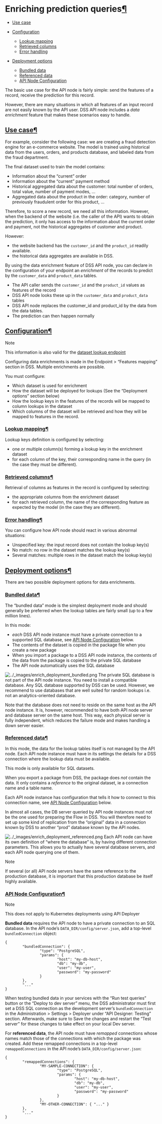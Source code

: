 Enriching prediction queries[¶](#enriching-prediction-queries "Permalink to this heading")
==========================================================================================



* [Use case](#use-case)
* [Configuration](#configuration)


	+ [Lookup mapping](#lookup-mapping)
	+ [Retrieved columns](#retrieved-columns)
	+ [Error handling](#error-handling)
* [Deployment options](#deployment-options)


	+ [Bundled data](#bundled-data)
	+ [Referenced data](#referenced-data)
	+ [API Node Configuration](#api-node-configuration)



The basic use case for the API node is fairly simple: send the features of a record, receive the prediction for this record.


However, there are many situations in which all features of an input record are not easily known by the API user. DSS API node includes a *data enrichment* feature that makes these scenarios easy to handle.



[Use case](#id1)[¶](#use-case "Permalink to this heading")
----------------------------------------------------------


For example, consider the following case: we are creating a fraud detection engine for an e\-commerce website. The model is trained using historical data from the users, orders, and products database, and labeled data from the fraud department.


The final dataset used to train the model contains:


* Information about the “current” order
* Information about the “current” payment method
* Historical aggregated data about the customer: total number of orders, total value, number of payment modes, …
* Aggregated data about the product in the order: category, number of previously fraudulent order for this product, …


Therefore, to score a new record, we need all this information. However, when the backend of the website (i.e. the caller of the API) wants to obtain the prediction, it only has access to the information about the current order and payment, not the historical aggregates of customer and product.


However:


* the website backend has the `customer_id` and the `product_id` readily available.
* the historical data aggregates are available in DSS.


By using the data enrichment feature of DSS API node, you can declare in the configuration of your endpoint an *enrichment* of the records to predict by the `customer_data` and `product_data` tables.


* The API caller sends the `customer_id` and the `product_id` values as features of the record
* DSS API node looks these up in the `customer_data` and `product_data` tables
* DSS API node replaces the customer\_id and product\_id by the data from the data tables.
* The prediction can then happen normally




[Configuration](#id2)[¶](#configuration "Permalink to this heading")
--------------------------------------------------------------------



Note


This information is also valid for the [dataset lookup endpoint](endpoint-dataset-lookup.html)



Configuring data enrichments is made in the Endpoint \> “Features mapping” section in DSS. Multiple enrichments are possible.


You must configure:


* Which dataset is used for enrichment
* How the dataset will be deployed for lookups (See the “Deployment options” section below)
* How the lookup keys in the features of the records will be mapped to column lookups in the dataset
* Which columns of the dataset will be retrieved and how they will be mapped to features in the record.



### [Lookup mapping](#id3)[¶](#lookup-mapping "Permalink to this heading")


Lookup keys definition is configured by selecting:


* one or multiple column(s) forming a lookup key in the enrichment dataset
* for each column of the key, their corresponding name in the query (in the case they must be different).




### [Retrieved columns](#id4)[¶](#retrieved-columns "Permalink to this heading")


Retrieval of columns as features in the record is configured by selecting:


* the appropriate columns from the enrichment dataset
* for each retrieved column, the name of the corresponding feature as expected by the model (in the case they are different).




### [Error handling](#id5)[¶](#error-handling "Permalink to this heading")


You can configure how API node should react in various abnormal situations:


* Unspecified key: the input record does not contain the lookup key(s)
* No match: no row in the dataset matches the lookup key(s)
* Several matches: multiple rows in the dataset match the lookup key(s)





[Deployment options](#id6)[¶](#deployment-options "Permalink to this heading")
------------------------------------------------------------------------------


There are two possible deployment options for data enrichments.



### [Bundled data](#id7)[¶](#bundled-data "Permalink to this heading")


The “bundled data” mode is the simplest deployment mode and should generally be preferred when the lookup tables are fairly small (up to a few million lines).


In this mode:


* *each* DSS API node instance must have a private connection to a supported SQL database, see [API Node Configuration](#api-node-configuration) below.
* The contents of the dataset is copied in the package file when you create a new package
* When you import a package to a DSS API node instance, the contents of the data from the package is copied to the private SQL database
* The API node automatically uses the SQL database


![../_images/enrich_deployment_bundled.png](../_images/enrich_deployment_bundled.png)
The private SQL database is not part of the API node instance. You need to install a compatible database. Any SQL database supported by DSS can be used. However, we recommend to use databases that are well suited for random lookups i.e. not an analytics\-oriented database.


Note that the database does not need to reside on the same host as the API node instance. It is, however, recommended to have both API node server and database server on the same host. This way, each physical server is fully independent, which reduces the failure mode and makes handling a down server easier.




### [Referenced data](#id8)[¶](#referenced-data "Permalink to this heading")


In this mode, the data for the lookup tables itself is not managed by the API node. Each API node instance must have in its settings the details for a DSS connection where the lookup data must be available.


This mode is only available for SQL datasets.


When you export a package from DSS, the package does *not* contain the data. It only contains a *reference* to the original dataset, ie a connection name and a table name.


Each API node instance has configuration that tells it how to connect to this connection name, see [API Node Configuration](#api-node-configuration) below.


In almost all cases, the DB server queried by API node instances must not be the one used for preparing the Flow in DSS. You will therefore need to set up some kind of replication from the “original” data in a connection known by DSS to another “prod” database known by the API nodes.


![../_images/enrich_deployment_referenced.png](../_images/enrich_deployment_referenced.png)
Each API node can have its own definition of “where the database” is, by having different connection parameters. This allows you to actually have several database servers, and each API node querying one of them.



Note


If several (or all) API node servers have the same reference to the production database, it is important that this production database be itself highly available.





### [API Node Configuration](#id9)[¶](#api-node-configuration "Permalink to this heading")



Note


This does not apply to Kubernetes deployments using API Deployer



**Bundled data** requires the API node to have a private connection to an SQL database. In the API node’s `DATA_DIR/config/server.json`, add a top\-level `bundledConnection` object:



```
{
        "bundledConnection": {
                "type": "PostgreSQL",
                "params": {
                        "host": "my-db-host",
                        "db": "my-db",
                        "user": "my-user",
                        "password": "my-password"
                }
        },
        "..."
}

```


When testing bundled data in your services with the “Run test queries” button or the “Deploy to dev server” menu, the DSS administrator must first set
a DSS SQL connection as the development server’s `bundledConnection` in the Administration \> Settings \> Deployer under “API Designer: Testing” section. Afterwards, make sure to Save the changes and restart the “Test server” for these changes to take effect on your local Dev server.


For **referenced data**, the API node must have *remapped* connections whose names match those of the connections with which the package was created.
Add these remapped connections in a top\-level `remappedConnections` in the API node’s `DATA_DIR/config/server.json`:



```
{
        "remappedConnections": {
                "MY-SAMPLE-CONNECTION": {
                        "type": "PostgreSQL",
                        "params": {
                                "host": "my-db-host",
                                "db": "my-db",
                                "user": "my-user",
                                "password": "my-password"
                        }
                },
                "MY-OTHER-CONNECTION": { "..." }
        },
        "..."
}

```